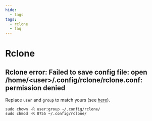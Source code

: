 ```yaml
---
hide:
  - tags
tags:
  - rclone
  - faq
---
```


# Rclone

## Rclone error: Failed to save config file: open /home/\<user\>/.config/rclone/rclone.conf: permission denied

Replace `user` and `group` to match yours (see [here](System.md#find-your-user-id-uid-and-group-id-gid)).

```shell
sudo chown -R user:group ~/.config/rclone/
sudo chmod -R 0755 ~/.config/rclone/
```
